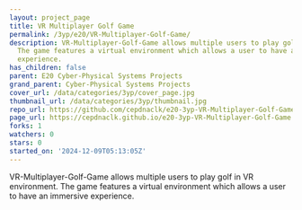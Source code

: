 ```yaml
---
layout: project_page
title: VR Multiplayer Golf Game
permalink: /3yp/e20/VR-Multiplayer-Golf-Game/
description: VR-Multiplayer-Golf-Game allows multiple users to play golf in VR environment.
  The game features a virtual environment which allows a user to have an immersive
  experience.
has_children: false
parent: E20 Cyber-Physical Systems Projects
grand_parent: Cyber-Physical Systems Projects
cover_url: /data/categories/3yp/cover_page.jpg
thumbnail_url: /data/categories/3yp/thumbnail.jpg
repo_url: https://github.com/cepdnaclk/e20-3yp-VR-Multiplayer-Golf-Game
page_url: https://cepdnaclk.github.io/e20-3yp-VR-Multiplayer-Golf-Game
forks: 1
watchers: 0
stars: 0
started_on: '2024-12-09T05:13:05Z'
---
```


VR-Multiplayer-Golf-Game allows multiple users to play golf in VR environment. The game features a virtual environment which allows a user to have an immersive experience.
